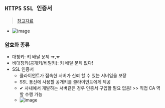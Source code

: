 ## `HTTPS` `SSL 인증서`
> [참고자료](https://opentutorials.org/course/228/4894)
- ![image](https://user-images.githubusercontent.com/61215550/179871015-ff8bf7be-9d83-493d-8280-cf29f2c37ea5.png)

### 암호화 종류
- 대칭키: 키 배달 문제 ㅠ,ㅠ
- 비대칭키(공개키/비밀키): 키 배달 문제 없다!
- SSL 인증서
  - 클라이언트가 접속한 서버가 신뢰 할 수 있는 서버임을 보장
  - SSL 통신에  사용할 공개키를 클라이언트에게 제공
  - ✔ 사내에서 개발하는 서버같은 경우 인증서 구입할 필요 없음! >> 직접 CA 역할 수행 가능
  - ![image](https://user-images.githubusercontent.com/61215550/179873085-8fcded07-645b-4e5a-a194-17b7c24f8400.png)
